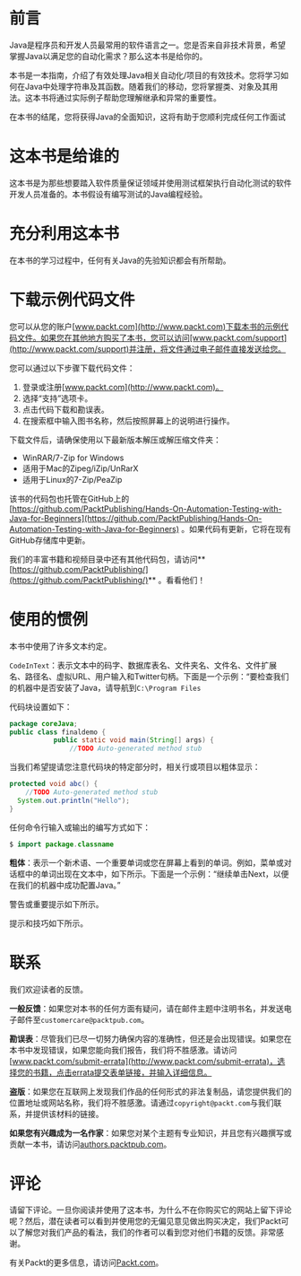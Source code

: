 # 前言

Java是程序员和开发人员最常用的软件语言之一。您是否来自非技术背景，希望掌握Java以满足您的自动化需求？那么这本书是给你的。

本书是一本指南，介绍了有效处理Java相关自动化/项目的有效技术。您将学习如何在Java中处理字符串及其函数。随着我们的移动，您将掌握类、对象及其用法。这本书将通过实际例子帮助您理解继承和异常的重要性。

在本书的结尾，您将获得Java的全面知识，这将有助于您顺利完成任何工作面试

# 这本书是给谁的

这本书是为那些想要踏入软件质量保证领域并使用测试框架执行自动化测试的软件开发人员准备的。本书假设有编写测试的Java编程经验。

# 充分利用这本书

在本书的学习过程中，任何有关Java的先验知识都会有所帮助。

# 下载示例代码文件

您可以从您的账户[www.packt.com](http://www.packt.com)下载本书的示例代码文件。如果您在其他地方购买了本书，您可以访问[www.packt.com/support](http://www.packt.com/support)并注册，将文件通过电子邮件直接发送给您。

您可以通过以下步骤下载代码文件：

1.  登录或注册[www.packt.com](http://www.packt.com)。
2.  选择“支持”选项卡。
3.  点击代码下载和勘误表。
4.  在搜索框中输入图书名称，然后按照屏幕上的说明进行操作。

下载文件后，请确保使用以下最新版本解压或解压缩文件夹：

*   WinRAR/7-Zip for Windows
*   适用于Mac的Zipeg/iZip/UnRarX
*   适用于Linux的7-Zip/PeaZip

该书的代码包也托管在GitHub上的[https://github.com/PacktPublishing/Hands-On-Automation-Testing-with-Java-for-Beginners](https://github.com/PacktPublishing/Hands-On-Automation-Testing-with-Java-for-Beginners) 。如果代码有更新，它将在现有GitHub存储库中更新。

我们的丰富书籍和视频目录中还有其他代码包，请访问**[https://github.com/PacktPublishing/](https://github.com/PacktPublishing/)** 。看看他们！

# 使用的惯例

本书中使用了许多文本约定。

`CodeInText`：表示文本中的码字、数据库表名、文件夹名、文件名、文件扩展名、路径名、虚拟URL、用户输入和Twitter句柄。下面是一个示例：“要检查我们的机器中是否安装了Java，请导航到`C:\Program Files`

代码块设置如下：

```java
package coreJava;
public class finaldemo {
           public static void main(String[] args) {
               //TODO Auto-generated method stub
```

当我们希望提请您注意代码块的特定部分时，相关行或项目以粗体显示：

```java
protected void abc() {
    //TODO Auto-generated method stub
  System.out.println("Hello");
}
```

任何命令行输入或输出的编写方式如下：

```java
$ import package.classname
```

**粗体**：表示一个新术语、一个重要单词或您在屏幕上看到的单词。例如，菜单或对话框中的单词出现在文本中，如下所示。下面是一个示例：“继续单击Next，以便在我们的机器中成功配置Java。”

警告或重要提示如下所示。

提示和技巧如下所示。

# 联系

我们欢迎读者的反馈。

**一般反馈**：如果您对本书的任何方面有疑问，请在邮件主题中注明书名，并发送电子邮件至`customercare@packtpub.com`。

**勘误表**：尽管我们已尽一切努力确保内容的准确性，但还是会出现错误。如果您在本书中发现错误，如果您能向我们报告，我们将不胜感激。请访问[www.packt.com/submit-errata](http://www.packt.com/submit-errata)，选择您的书籍，点击errata提交表单链接，并输入详细信息。

**盗版**：如果您在互联网上发现我们作品的任何形式的非法复制品，请您提供我们的位置地址或网站名称，我们将不胜感激。请通过`copyright@packt.com`与我们联系，并提供该材料的链接。

**如果您有兴趣成为一名作家**：如果您对某个主题有专业知识，并且您有兴趣撰写或贡献一本书，请访问[authors.packtpub.com](http://authors.packtpub.com/)。

# 评论

请留下评论。一旦你阅读并使用了这本书，为什么不在你购买它的网站上留下评论呢？然后，潜在读者可以看到并使用您的无偏见意见做出购买决定，我们Packt可以了解您对我们产品的看法，我们的作者可以看到您对他们书籍的反馈。非常感谢。

有关Packt的更多信息，请访问[Packt.com](http://www.packt.com/)。